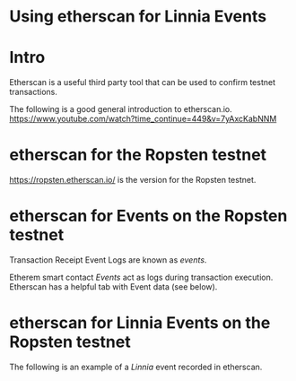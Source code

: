 # Using etherscan for Linnia Events

# Intro

Etherscan is a useful third party tool that can be used to confirm testnet transactions.

The following is a good general introduction to etherscan.io.
https://www.youtube.com/watch?time_continue=449&v=7yAxcKabNNM

# etherscan for the Ropsten testnet 

https://ropsten.etherscan.io/ is the version for the Ropsten testnet.

# etherscan for Events on the Ropsten testnet 

Transaction Receipt Event Logs are known as *events*.

Etherem smart contact *Events* act as logs during transaction execution. Etherscan has a helpful tab with Event data (see below).

# etherscan for Linnia Events  on the Ropsten testnet 

The following is an example of a *Linnia* event recorded in etherscan.

